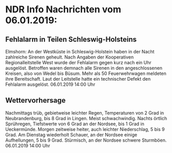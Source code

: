 # NDR Info Nachrichten vom 06.01.2019:


## Fehlalarm in Teilen Schleswig-Holsteins
Elmshorn: An der Westküste in Schleswig-Holstein haben in der Nacht zahlreiche Sirenen geheult. Nach Angaben der Kooperativen Regionalleitstelle West wurde der Fehlalarm gegen kurz nach ein Uhr ausgelöst. Betroffen waren demnach alle Sirenen in den angeschlossenen Kreisen, also von Wedel bis Büsum. Mehr als 50 Feuerwehrwagen meldeten ihre Bereitschaft. Laut der Leitstelle hatte ein technischer Defekt den Fehlalarm ausgelöst. 06.01.2019 14:00 Uhr 

## Wettervorhersage
Nachmittags trüb, gebietweise leichter Regen, Temperaturen von 2 Grad in Neubrandenburg, bis 8 Grad in Lingen. Meist schwachwindig. Nachts örtlich Sprühregen, Tiefstwerte von 6 Grad an der Nordsee,  bis 1 Grad in Ueckermünde. Morgen zeitweise heiter, auch leichter Niederschlag, 5 bis 9 Grad. Am Dienstag wiederholt Schauer, an der Nordsee einige Aufhellungen, 5 bis 9 Grad. Stürmisch, an der Nordsee schwere Sturmböen. 06.01.2019 14:00 Uhr 
